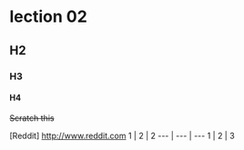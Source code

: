 # lection 02
## H2
### H3
#### H4
~~Scratch this~~

[Reddit] http://www.reddit.com
1 | 2 | 2
--- | --- | ---
1 | 2 | 3
